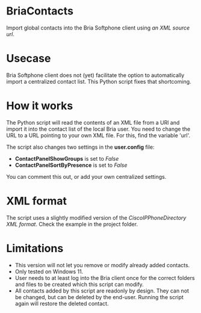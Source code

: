 # BriaContacts
Import global contacts into the Bria Softphone client using *an XML source url*.

# Usecase
Bria Softphone client does not (yet) facilitate the option to automatically import a centralized contact list. This Python script fixes that shortcoming.

# How it works
The Python script will read the contents of an XML file from a URl and import it into the contact list of the local Bria user. You need to change the URL to a URL pointing to your own XML file. For this, find the variable 'url'.

The script also changes two settings in the **user.config** file:
- **ContactPanelShowGroups** is set to *False*
- **ContactPanelSortByPresence** is set to *False*

You can comment this out, or add your own centralized settings.

# XML format
The script uses a slightly modified version of the *CiscoIPPhoneDirectory XML format*. Check the example in the project folder.

# Limitations
- This version will not let you remove or modify already added contacts.
- Only tested on Windows 11.
- User needs to at least log into the Bria client once for the correct folders and files to be created which this script can modify.
- All contacts added by this script are readonly by design. They can not be changed, but can be deleted by the end-user. Running the script again will restore the deleted contact.

